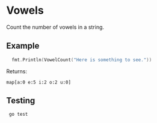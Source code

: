 Vowels
===

Count the number of vowels in a string.

## Example
```go
  fmt.Println(VowelCount("Here is something to see."))
```
Returns:
```
map[a:0 e:5 i:2 o:2 u:0]
```

## Testing

```
 go test
```
